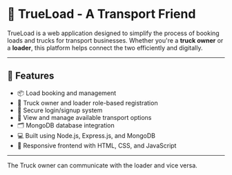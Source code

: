 # 🚛 TrueLoad - A Transport Friend

TrueLoad is a web application designed to simplify the process of booking loads and trucks for transport businesses. Whether you're a **truck owner** or a **loader**, this platform helps connect the two efficiently and digitally.

---

## 🔧 Features

- 📦 Load booking and management  
- 🚚 Truck owner and loader role-based registration  
- 🔐 Secure login/signup system  
- 🧭 View and manage available transport options  
- 🗂️ MongoDB database integration  
- 💻 Built using Node.js, Express.js, and MongoDB  
- 🎨 Responsive frontend with HTML, CSS, and JavaScript  

---

The Truck owner can communicate with the loader and vice versa.

